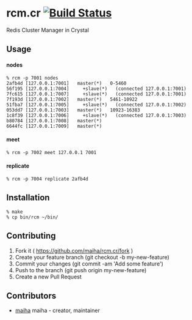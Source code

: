 # rcm.cr [![Build Status](https://travis-ci.org/maiha/rcm.cr.svg?branch=master)](https://travis-ci.org/maiha/rcm.cr)

Redis Cluster Manager in Crystal

## Usage

#### nodes

```shell
% rcm -p 7001 nodes
2afb4d [127.0.0.1:7001]   master(*)   0-5460
56f195 [127.0.0.1:7004]     +slave(*)   (connected 127.0.0.1:7001)
7fc615 [127.0.0.1:7007]     +slave(*)   (connected 127.0.0.1:7001)
7f193d [127.0.0.1:7002]   master(*)   5461-10922
51fba7 [127.0.0.1:7005]     +slave(*)   (connected 127.0.0.1:7002)
053dd7 [127.0.0.1:7003]   master(*)   10923-16383
1c8f39 [127.0.0.1:7006]     +slave(*)   (connected 127.0.0.1:7003)
b80784 [127.0.0.1:7008]   master(*)
6644fc [127.0.0.1:7009]   master(*)
```

#### meet

```shell
% rcm -p 7002 meet 127.0.0.1 7001
```

#### replicate

```shell
% rcm -p 7004 replicate 2afb4d
```

## Installation

```shell
% make
% cp bin/rcm ~/bin/
```

## Contributing

1. Fork it ( https://github.com/maiha/rcm.cr/fork )
2. Create your feature branch (git checkout -b my-new-feature)
3. Commit your changes (git commit -am 'Add some feature')
4. Push to the branch (git push origin my-new-feature)
5. Create a new Pull Request

## Contributors

- [maiha](https://github.com/maiha) maiha - creator, maintainer
